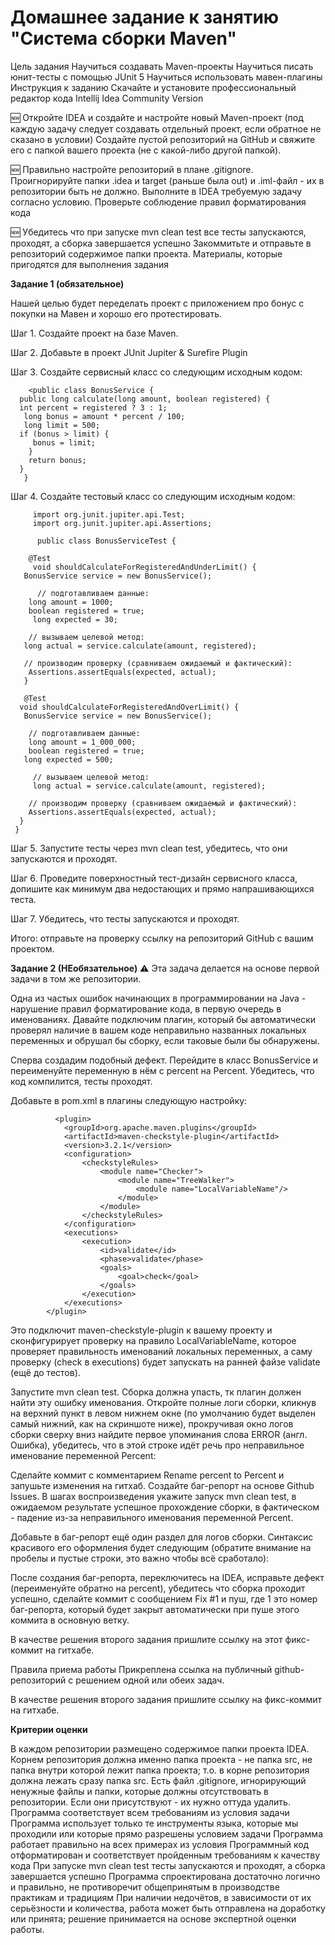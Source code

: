 # Домашнее задание к занятию "Система сборки Maven"
Цель задания
Научиться создавать Maven-проекты
Научиться писать юнит-тесты с помощью JUnit 5
Научиться использовать мавен-плагины
Инструкция к заданию
Скачайте и установите профессиональный редактор кода Intellij Idea Community Version

🆕 Откройте IDEA и создайте и настройте новый Maven-проект (под каждую задачу следует создавать отдельный проект, если обратное не сказано в условии)
Создайте пустой репозиторий на GitHub и свяжите его с папкой вашего проекта (не с какой-либо другой папкой).

🆕 Правильно настройте репозиторий в плане .gitignore. Проигнорируйте папки .idea и target (раньше была out) и .iml-файл - их в репозитории быть не должно.
Выполните в IDEA требуемую задачу согласно условию.
Проверьте соблюдение правил форматирования кода

🆕 Убедитесь что при запуске mvn clean test все тесты запускаются, проходят, а сборка завершается успешно
Закоммитьте и отправьте в репозиторий содержимое папки проекта.
Материалы, которые пригодятся для выполнения задания

**Задание 1 (обязательное)**

Нашей целью будет переделать проект с приложением про бонус с покупки на Мавен и хорошо его протестировать.

Шаг 1. Создайте проект на базе Maven.

Шаг 2. Добавьте в проект JUnit Jupiter & Surefire Plugin

Шаг 3. Создайте сервисный класс со следующим исходным кодом:

        <public class BonusService {
      public long calculate(long amount, boolean registered) {
      int percent = registered ? 3 : 1;
       long bonus = amount * percent / 100;
       long limit = 500;
      if (bonus > limit) {
         bonus = limit;
        }
        return bonus;
      }
       } 

Шаг 4. Создайте тестовый класс со следующим исходным кодом:

         import org.junit.jupiter.api.Test;
         import org.junit.jupiter.api.Assertions;

          public class BonusServiceTest {

        @Test
         void shouldCalculateForRegisteredAndUnderLimit() {
       BonusService service = new BonusService();

          // подготавливаем данные:
        long amount = 1000;
        boolean registered = true;
         long expected = 30;

        // вызываем целевой метод:
       long actual = service.calculate(amount, registered);

       // производим проверку (сравниваем ожидаемый и фактический):
        Assertions.assertEquals(expected, actual);
       }

       @Test
      void shouldCalculateForRegisteredAndOverLimit() {
       BonusService service = new BonusService();

        // подготавливаем данные:
        long amount = 1_000_000;
        boolean registered = true;
       long expected = 500;

         // вызываем целевой метод:
         long actual = service.calculate(amount, registered);

        // производим проверку (сравниваем ожидаемый и фактический):
        Assertions.assertEquals(expected, actual);
      }
     }

Шаг 5. Запустите тесты через mvn clean test, убедитесь, что они запускаются и проходят.

Шаг 6. Проведите поверхностный тест-дизайн сервисного класса, допишите как минимум два недостающих и прямо напрашивающихся теста.

Шаг 7. Убедитесь, что тесты запускаются и проходят.

Итого: отправьте на проверку ссылку на репозиторий GitHub с вашим проектом.

 **Задание 2 (НЕобязательное)**
⚠️ Эта задача делается на основе первой задачи в том же репозитории.

Одна из частых ошибок начинающих в программировании на Java - нарушение правил форматирование кода, в первую очередь в именованиях. Давайте подключим плагин, который бы автоматически проверял наличие в вашем коде неправильно названных локальных переменных и обрушал бы сборку, если таковые были бы обнаружены.

Сперва создадим подобный дефект. Перейдите в класс BonusService и переименуйте переменную в нём с percent на Percent. Убедитесь, что код компилится, тесты проходят.

Добавьте в pom.xml в плагины следующую настройку:

              <plugin>
                <groupId>org.apache.maven.plugins</groupId>
                <artifactId>maven-checkstyle-plugin</artifactId>
                <version>3.2.1</version>
                <configuration>
                    <checkstyleRules>
                        <module name="Checker">
                            <module name="TreeWalker">
                                <module name="LocalVariableName"/>
                            </module>
                        </module>
                    </checkstyleRules>
                </configuration>
                <executions>
                    <execution>
                        <id>validate</id>
                        <phase>validate</phase>
                        <goals>
                            <goal>check</goal>
                        </goals>
                    </execution>
                </executions>
            </plugin>
Это подключит maven-checkstyle-plugin к вашему проекту и сконфигурирует проверку на правило LocalVariableName, которое проверяет правильность именований локальных переменных, а саму проверку (check в executions) будет запускать на ранней файзе validate (ещё до тестов).

Запустите mvn clean test. Сборка должна упасть, тк плагин должен найти эту ошибку именования. Откройте полные логи сборки, кликнув на верхний пункт в левом нижнем окне (по умолчанию будет выделен самый нижний, как на скриншоте ниже), прокручивая окно логов сборки сверху вниз найдите первое упоминания слова ERROR (англ. Ошибка), убедитесь, что в этой строке идёт речь про неправильное именование переменной Percent:


Сделайте коммит с комментарием Rename percent to Percent и запушьте изменения на гитхаб. Создайте баг-репорт на основе Github Issues. В шагах воспроизведения укажите запуск mvn clean test, в ожидаемом результате успешное прохождение сборки, в фактическом - падение из-за неправильного именования переменной Percent.

Добавьте в баг-репорт ещё один раздел для логов сборки. Синтаксис красивого его оформления будет следующим (обратите внимание на пробелы и пустые строки, это важно чтобы всё сработало):


После создания баг-репорта, переключитесь на IDEA, исправьте дефект (переименуйте обратно на percent), убедитесь что сборка проходит успешно, сделайте коммит с сообщением Fix #1 и пуш, где 1 это номер баг-репорта, который будет закрыт автоматически при пуше этого коммита в основную ветку.

В качестве решения второго задания пришлите ссылку на этот фикс-коммит на гитхабе.

Правила приема работы
Прикреплена ссылка на публичный github-репозиторий с решением одной или обеих задач.

В качестве решения второго задания пришлите ссылку на фикс-коммит на гитхабе.

**Критерии оценки**

В каждом репозитории размещено содержимое папки проекта IDEA. Корнем репозитория должна именно папка проекта - не папка src, не папка внутри которой лежит папка проекта; т.о. в корне репозитория должна лежать сразу папка src.
Есть файл .gitignore, игнорирующий ненужные файлы и папки, которые должны отсутствовать в репозитории. Если они присутствуют - их нужно оттуда удалить.
Программа соответствует всем требованиям из условия задачи
Программа использует только те инструменты языка, которые мы проходили или которые прямо разрешены условием задачи
Программа работает правильно на всех примерах из условия
Программный код отформатирован и соответствует пройденным требованиям к качеству кода
При запуске mvn clean test тесты запускаются и проходят, а сборка завершается успешно
Программа спроектирована достаточно логично и правильно, не противоречит общепринятым в производстве практикам и традициям
При наличии недочётов, в зависимости от их серьёзности и количества, работа может быть отправлена на доработку или принята; решение принимается на основе экспертной оценки работы.
